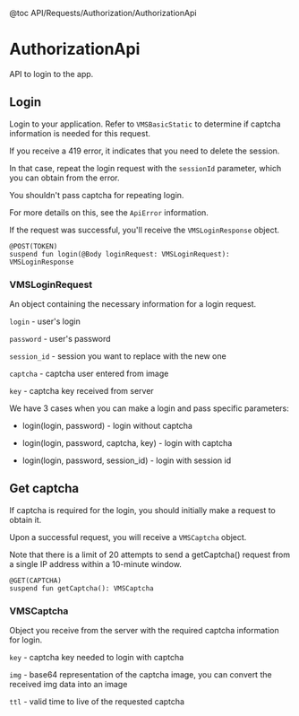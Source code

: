@toc API/Requests/Authorization/AuthorizationApi

# AuthorizationApi #

API to login to the app.


## Login

Login to your application. Refer to `VMSBasicStatic` to determine if captcha information is needed for this request.

If you receive a 419 error, it indicates that you need to delete the session.

In that case, repeat the login request with the `sessionId` parameter, which you can obtain from the error.

You shouldn't pass captcha for repeating login.

For more details on this, see the `ApiError` information.

If the request was successful, you'll receive the `VMSLoginResponse` object.

```
@POST(TOKEN)
suspend fun login(@Body loginRequest: VMSLoginRequest): VMSLoginResponse
```

### VMSLoginRequest

An object containing the necessary information for a login request.

`login` - user's login

`password` - user's password

`session_id` - session you want to replace with the new one

`captcha` - captcha user entered from image

`key` - captcha key received from server

We have 3 cases when you can make a login and pass specific parameters:

- login(login, password) - login without captcha

- login(login, password, captcha, key) - login with captcha

- login(login, password, session_id) - login with session id


## Get captcha

If captcha is required for the login, you should initially make a request to obtain it.

Upon a successful request, you will receive a `VMSCaptcha` object.

Note that there is a limit of 20 attempts to send a getCaptcha() request from a single IP address within a 10-minute window.

```
@GET(CAPTCHA)
suspend fun getCaptcha(): VMSCaptcha
```


### VMSCaptcha

Object you receive from the server with the required captcha information for login.

`key` - captcha key needed to login with captcha

`img` - base64 representation of the captcha image, you can convert the received img data into an image

`ttl` - valid time to live of the requested captcha
